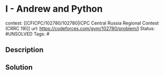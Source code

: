 # I - Andrew and Python

contest: [[CFICPC/102780/102780|ICPC Central Russia Regional Contest (CRRC 19)]]
url: https://codeforces.com/gym/102780/problem/I
Status: #UNSOLVED
Tags: #

## Description

## Solution

